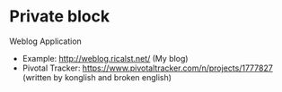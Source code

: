 # Private block

Weblog Application

- Example: <http://weblog.ricalst.net/> (My blog)
- Pivotal Tracker: <https://www.pivotaltracker.com/n/projects/1777827> (written by konglish and broken english)
